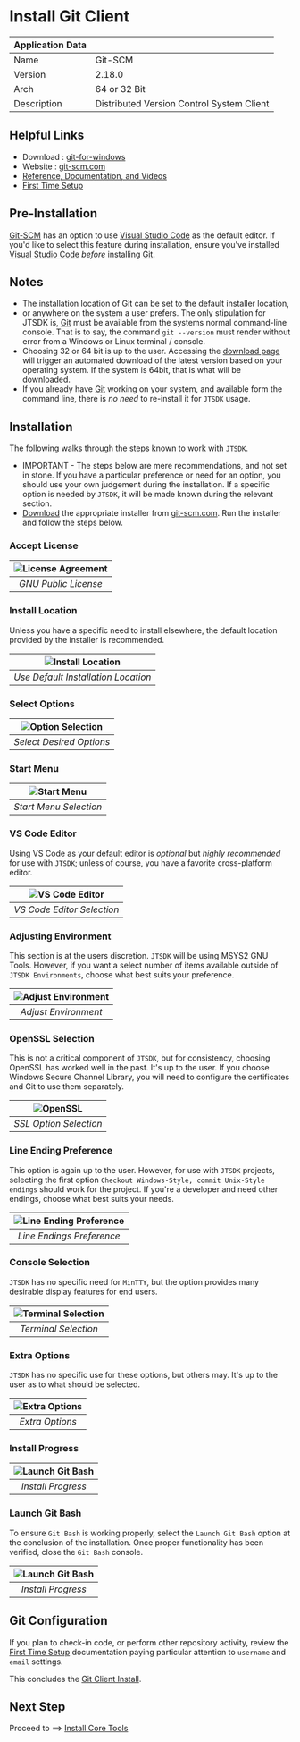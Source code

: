 # Install Git Client

| Application Data ||
| ---| --- |
| Name        | Git-SCM |
| Version     | 2.18.0 |
| Arch        | 64 or 32 Bit |
| Description | Distributed Version Control System Client|

## Helpful Links

- Download : [git-for-windows](https://git-scm.com/download/win)
- Website : [git-scm.com](https://git-scm.com/)
- [Reference, Documentation, and Videos](https://git-scm.com/doc)
- [First Time Setup](https://git-scm.com/book/en/v2/Getting-Started-First-Time-Git-Setup)

## Pre-Installation

[Git-SCM](https://git-scm.com/) has an option to use [Visual Studio Code][]
as the default editor. If you'd like to select this feature during installation,
ensure you've installed [Visual Studio Code][] *before* installing [Git](https://git-scm.com/).

## Notes

- The installation location of Git can be set to the default installer location,
- or anywhere on the system a user prefers. The only stipulation for JTSDK is, 
[Git](https://git-scm.com/) must be available from the systems normal command-line
console. That is to say, the command `git --version` must
render without error from a Windows or Linux terminal / console.
- Choosing 32 or 64 bit is up to the user. Accessing the [download page](https://git-scm.com/download)
will trigger an automated download of the latest version based on your operating
system. If the system is 64bit, that is what will be downloaded.
- If you already have [Git](https://git-scm.com/) working on your system, and
available form the command line, there is *no need* to re-install it for `JTSDK`
usage.

## Installation

The following walks through the steps known to work with `JTSDK`.

- IMPORTANT - The steps below are mere recommendations, and not set in stone. If
you have a particular preference or need for an option, you should use your own
judgement during the installation. If a specific option is needed by `JTSDK`, it
will be made known during the relevant section.
- [Download](https://git-scm.com/download/win) the appropriate installer
from [git-scm.com](https://git-scm.com/). Run the installer and follow the steps
below.

### Accept License

| ![License Agreement](images/git/git-bash.1.PNG?raw=true) |
|:--:|
| *GNU Public License* |

### Install Location

Unless you have a specific need to install elsewhere, the default location
provided by the installer is recommended.

| ![Install Location](images/git/git-bash.2.PNG?raw=true) |
|:--:|
| *Use Default Installation Location* |

### Select Options

| ![Option Selection](images/git/git-bash.3.PNG?raw=true) |
|:--:|
| *Select Desired Options* |

### Start Menu

| ![Start Menu](images/git/git-bash.4.PNG?raw=true) | 
|:--:|
| *Start Menu Selection* |

### VS Code Editor

Using VS Code as your default editor is *optional* but *highly recommended* for
use with `JTSDK`; unless of course, you have a favorite cross-platform editor.

| ![VS Code Editor](images/git/git-bash.5.PNG?raw=true) |
|:--:|
| *VS Code Editor Selection* |

### Adjusting Environment

This section is at the users discretion. `JTSDK` will be using MSYS2 GNU Tools.
However, if you want a select number of items available outside of
`JTSDK Environments`, choose what best suits your preference.

| ![Adjust Environment](images/git/git-bash.6.PNG?raw=true) |
|:--:|
| *Adjust Environment* |

### OpenSSL Selection

This is not a critical component of `JTSDK`, but for consistency, choosing
OpenSSL has worked well in the past. It's up to the user. If you choose Windows
Secure Channel Library, you will need to configure the certificates and Git to
use them separately.

| ![OpenSSL](images/git/git-bash.7.PNG?raw=true) |
|:--:|
| *SSL Option Selection* |

### Line Ending Preference

This option is again up to the user. However, for use with `JTSDK` projects,
selecting the first option `Checkout Windows-Style, commit Unix-Style endings`
should work for the project. If you're a developer and need other endings,
choose what best suits your needs.

| ![Line Ending Preference](images/git/git-bash.8.PNG?raw=true) |
|:--:|
| *Line Endings Preference* |

### Console Selection

`JTSDK` has no specific need for `MinTTY`, but the option provides many desirable
display features for end users.

| ![Terminal Selection](images/git/git-bash.9.PNG?raw=true) |
|:--:|
| *Terminal Selection* |

### Extra Options

`JTSDK` has no specific use for these options, but others may. It's up to the
user as to what should be selected.

| ![Extra Options](images/git/git-bash.10.PNG?raw=true) |
|:--:|
| *Extra Options* |

### Install Progress

| ![Launch Git Bash](images/git/git-bash.11.PNG?raw=true) |
|:--:|
| *Install Progress* |

### Launch Git Bash

To ensure `Git Bash` is working properly, select the `Launch Git Bash` option at
the conclusion of the installation. Once proper functionality has been verified,
close the `Git Bash` console.

| ![Launch Git Bash](images/git/git-bash.12.PNG?raw=true) |
|:--:|
| *Install Progress* |

## Git Configuration

If you plan to check-in code, or perform other repository activity, review
the [First Time Setup](https://git-scm.com/book/en/v2/Getting-Started-First-Time-Git-Setup)
documentation paying particular attention to `username` and `email` settings.

This concludes the [Git Client Install](Install-Git-Client.md).

## Next Step

Proceed to ==> [Install Core Tools](Install-Core-Tools.md)

[Visual Studio Code]: https://code.visualstudio.com/docs/supporting/faq#_what-is-the-difference-between-vs-code-and-vs-community